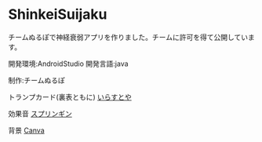 # ShinkeiSuijaku

チームぬるぽで神経衰弱アプリを作りました。チームに許可を得て公開しています。

開発環境:AndroidStudio
開発言語:java

制作:チームぬるぽ

トランプカード(裏表ともに)
[いらすとや](https://www.irasutoya.com/2017/05/card.html)

効果音
[スプリンギン](https:/www.springin.org/sound-stock/subcategory/card/)

背景
[Canva](https://www.canva.com/ja_jp/)

